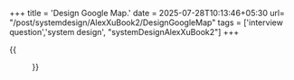 +++
title = 'Design Google Map.'
date = 2025-07-28T10:13:46+05:30
url= "/post/systemdesign/AlexXuBook2/DesignGoogleMap"
tags = ['interview question','system design', "systemDesignAlexXuBook2"]
+++

{{<figure src="/images/SystemDesign/DesignExample/GoogleMap/BatchRequests.PNG" alt="UserRequest." caption="">}}